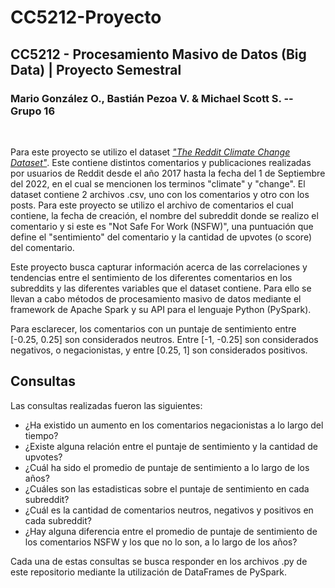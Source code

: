 # CC5212-Proyecto

## CC5212 - Procesamiento Masivo de Datos (Big Data) | Proyecto Semestral

### Mario González O., Bastián Pezoa V. & Michael Scott S. -- Grupo 16

<br>

Para este proyecto se utilizo el dataset *["The Reddit Climate Change Dataset"](https://www.kaggle.com/datasets/pavellexyr/the-reddit-climate-change-dataset?select=the-reddit-climate-change-dataset-comments.csv)*. Este contiene distintos comentarios y publicaciones realizadas por usuarios de Reddit desde el año 2017 hasta la fecha del 1 de Septiembre del 2022, en el cual se mencionen los terminos "climate" y "change". El dataset contiene 2 archivos .csv, uno con los comentarios y otro con los posts. Para este proyecto se utilizo el archivo de comentarios el cual contiene, la fecha de creación, el nombre del subreddit donde se realizo el comentario y si este es "Not Safe For Work (NSFW)", una puntuación que define el "sentimiento" del comentario y la cantidad de upvotes (o score) del comentario.

Este proyecto busca capturar información acerca de las correlaciones y tendencias entre el sentimiento de los diferentes comentarios en los subreddits y las diferentes variables que el dataset contiene. Para ello se llevan a cabo métodos de procesamiento masivo de datos mediante el framework de Apache Spark y su API para el lenguaje Python (PySpark).

Para esclarecer, los comentarios con un puntaje de sentimiento entre [-0.25, 0.25] son considerados neutros. Entre [-1, -0.25] son considerados negativos, o negacionistas, y entre [0.25, 1] son considerados positivos.

## Consultas

Las consultas realizadas fueron las siguientes:

- ¿Ha existido un aumento en los comentarios negacionistas a lo largo del tiempo?
- ¿Existe alguna relación entre el puntaje de sentimiento y la cantidad de upvotes?
- ¿Cuál ha sido el promedio de puntaje de sentimiento a lo largo de los años?
- ¿Cuáles son las estadisticas sobre el puntaje de sentimiento en cada subreddit?
- ¿Cuál es la cantidad de comentarios neutros, negativos y positivos en cada subreddit?
- ¿Hay alguna diferencia entre el promedio de puntaje de sentimiento de los comentarios NSFW y los que no lo son, a lo largo de los años?

Cada una de estas consultas se busca responder en los archivos .py de este repositorio mediante la utilización de DataFrames de PySpark.
